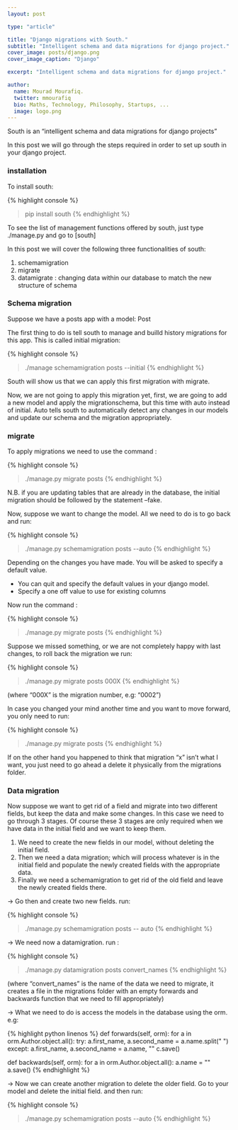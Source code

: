 ```yaml
---
layout: post

type: "article"

title: "Django migrations with South."
subtitle: "Intelligent schema and data migrations for django project."
cover_image: posts/django.png
cover_image_caption: "Django"

excerpt: "Intelligent schema and data migrations for django project."

author:
  name: Mourad Mourafiq.
  twitter: mmourafiq
  bio: Maths, Technology, Philosophy, Startups, ...
  image: logo.png
---
```


South is an “intelligent schema and data migrations for django projects”

In this post we will go through the steps required in order to set up south in your django project.

### installation

To install south:

{% highlight console %}
>  pip install south
{% endhighlight %}

To see the list of management functions offered by south, just type ./manage.py  and go to [south]


In this post we will cover the following three functionalities of south:

 1. schemamigration
 2. migrate
 3. datamigrate : changing data within our database to match the new structure of schema

### Schema migration

Suppose we have a posts app with a model: Post

The first thing to do is tell south to manage and builld history migrations for this app. This is called initial migration:

{% highlight console %}
>  ./manage schemamigration posts --initial
{% endhighlight %}

South will show us that we can apply this first migration with migrate.

Now, we are not going to apply this migration yet, first, we are going to add a new model and apply the migrationschema, but this time with auto instead of initial. Auto tells south to automatically detect any changes in our models and update our schema and the migration appropriately.

### migrate

To apply migrations we need to use the command :

{% highlight console %}
>  ./manage.py migrate posts
{% endhighlight %}

N.B. if you are updating tables that are already in the database, the initial migration should be followed by the statement –fake.

Now, suppose we want to change the model. All we need to do is to go back and run:

{% highlight console %}
>  ./manage.py schemamigration posts --auto
{% endhighlight %}

Depending on the changes you have made. You will be asked to specify a default value.

 * You can quit and specify the default values in your django model.
 * Specify a one off value to use for existing columns

Now run the command :

{% highlight console %}
>  ./manage.py migrate posts
{% endhighlight %}

Suppose we missed something, or we are not completely happy with last changes, to roll back the migration we run:

{% highlight console %}
>  ./manage.py migrate posts 000X
{% endhighlight %}

(where “000X” is the migration number, e.g: “0002”)

In case you changed your mind another time and you want to move forward, you only need to run:

{% highlight console %}
>  ./manage.py migrate posts
{% endhighlight %}

If on the other hand you happened to think that migration “x” isn’t what I want, you just need to go ahead a delete it physically from the migrations folder.

### Data migration

Now suppose we want to get rid of a field and migrate into two different fields, but keep the data and make some changes. In this case we need to go through 3 stages. Of course these 3 stages are only required when we have data in the initial field and we want to keep them.

 1. We need to create the new fields in our model, without deleting the initial field.
 2. Then we need a data migration; which will process whatever is in the initial field and populate the newly created fields with the appropriate data.
 3. Finally we need a schemamigration to get rid of the old field and leave the newly created fields there.

-> Go then and create two new fields. run:

{% highlight console %}
>  ./manage.py schemamigration posts -- auto
{% endhighlight %}

-> We need now a datamigration. run :

{% highlight console %}
>  ./manage.py datamigration posts convert_names
{% endhighlight %}

(where “convert_names” is the name of the data we need to migrate, it creates a file in the migrations folder with an empty forwards and backwards function that we need to fill appropriately)

-> What we need to do is access the models in the database using the orm. e.g:

{% highlight python linenos %}
def forwards(self, orm):
    for a in orm.Author.object.all():
        try:
            a.first_name, a.second_name = a.name.split(" ")
        except:
            a.first_name, a.second_name = a.name, ""
        c.save()

 def backwards(self, orm):
    for a in orm.Author.object.all():
        a.name = ""
        a.save()
{% endhighlight %}

-> Now we can create another migration to delete the older field. Go to your model and delete the initial field. and then run:

{% highlight console %}
>  ./manage.py schemamigration posts --auto
{% endhighlight %}

